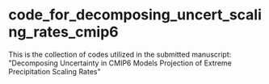 # code_for_decomposing_uncert_scaling_rates_cmip6

This is the collection of codes utilized in the submitted manuscript: "Decomposing Uncertainty in CMIP6 Models Projection of Extreme Precipitation Scaling Rates"
